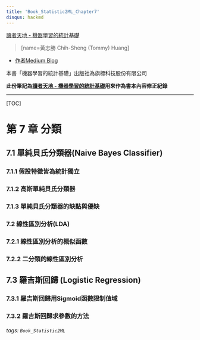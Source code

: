 ```yaml
---
title: 'Book_Statistic2ML_Chapter7'
disqus: hackmd
---
```

[讀者天地 - 機器學習的統計基礎](https://hackmd.io/@TommyHuang/book_statistics2ML)
> [name=黃志勝 Chih-Sheng (Tommy) Huang]
* [作者Medium Blog](https://chih-sheng-huang821.medium.com/)

本書「機器學習的統計基礎」出版社為旗標科技股份有限公司

**此份筆記為[讀者天地 - 機器學習的統計基礎](https://hackmd.io/@TommyHuang/book_statistics2ML)用來作為書本內容修正紀錄**

---
[TOC]

# 第 7 章 分類
## 7.1 單純貝氏分類器(Naive Bayes Classifier)
### 7.1.1 假設特徵皆為統計獨立
### 7.1.2 高斯單純貝氏分類器
### 7.1.3 單純貝氏分類器的缺點與優缺
### 7.2 線性區別分析(LDA)
### 7.2.1 線性區別分析的概似函數
### 7.2.2 二分類的線性區別分析
## 7.3 羅吉斯回歸 (Logistic Regression)
### 7.3.1 羅吉斯回歸用Sigmoid函數限制值域
### 7.3.2 羅吉斯回歸求參數的方法



###### tags: `Book_Statistic2ML`
